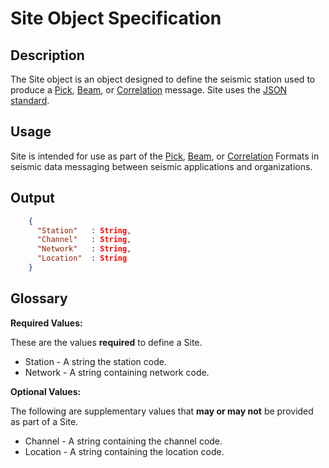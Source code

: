 # Site Object Specification

## Description

The Site object is an object designed to define the seismic station used to
produce a [Pick](Pick.md), [Beam](Beam.md), or [Correlation](Correlation.md)
message.  Site uses the [JSON standard](http://www.json.org).

## Usage
Site is intended for use as part of the [Pick](Pick.md), [Beam](Beam.md), or
[Correlation](Correlation.md) Formats in seismic data messaging between seismic
applications and organizations.

## Output
```json
    {
      "Station"   : String,
      "Channel"   : String,
      "Network"   : String,
      "Location"  : String
    }
```

## Glossary
**Required Values:**

These are the values **required** to define a Site.

* Station - A string the station code.
* Network - A string containing network code.

**Optional Values:**

The following are supplementary values that **may or may not** be provided as
part of a Site.

* Channel - A string containing the channel code.
* Location - A string containing the location code.

